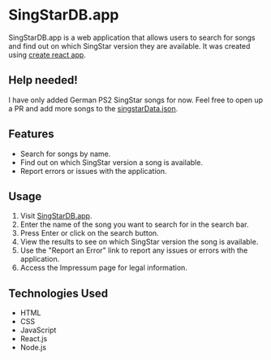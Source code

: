 # SingStarDB.app

SingStarDB.app is a web application that allows users to search for songs and find out on which SingStar version they are available. 
It was created using [create react app](https://create-react-app.dev/).

## Help needed!
I have only added German PS2 SingStar songs for now. 
Feel free to open up a PR and add more songs to the [singstarData.json](https://github.com/Stockenberger/singstardb.app/blob/f09923a6b3e419cafc6475be6feefd84ac7b226a/src/singstarData.json).

## Features

- Search for songs by name.
- Find out on which SingStar version a song is available.
- Report errors or issues with the application.

## Usage

1. Visit [SingStarDB.app](https://singstardb.app).
2. Enter the name of the song you want to search for in the search bar.
3. Press Enter or click on the search button.
4. View the results to see on which SingStar version the song is available.
5. Use the "Report an Error" link to report any issues or errors with the application.
6. Access the Impressum page for legal information.

## Technologies Used

- HTML
- CSS
- JavaScript
- React.js
- Node.js
